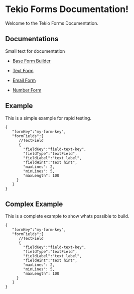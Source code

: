 
# Tekio Forms Documentation!

Welcome to the Tekio Forms Documentation.

## Documentations

Small text for documentation

- [Base Form Builder](/documentation/base_form_builder.md)

- [Text Form](/documentation/text_form.md)

- [Email Form](/documentation/email_form.md)

- [Number Form](/documentation/number_form.md)

## Example

This is a simple example for rapid testing.

    {
       "formKey":"my-form-key",
       "formFields":[
          //TextField
          {
            "fieldKey":"field-text-key",
            "fieldType":"textField",
            "fieldLabel":"text label",
            "fieldHint":"text hint",
            "maxLines": 2,
            "minLines": 5,
            "maxLength": 100
         }
       ]
    }

## Complex Example

This is a complete example to show whats possible to build.

    {
       "formKey":"my-form-key",
       "formFields":[
          //TextField
          {
            "fieldKey":"field-text-key",
            "fieldType":"textField",
            "fieldLabel":"text label",
            "fieldHint":"text hint",
            "maxLines": 2,
            "minLines": 5,
            "maxLength": 100
         }
       ]
    }
